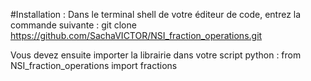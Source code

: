 #Installation :
Dans le terminal shell de votre éditeur de code, entrez la commande suivante : 
git clone https://github.com/SachaVICTOR/NSI_fraction_operations.git


Vous devez ensuite importer la librairie dans votre script python : 
from NSI_fraction_operations import fractions

